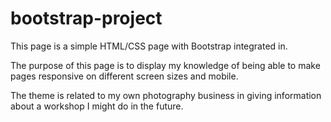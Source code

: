 # bootstrap-project

This page is a simple HTML/CSS page with Bootstrap integrated in. 

The purpose of this page is to display my knowledge of being able to make pages responsive on different screen sizes and mobile.

The theme is related to my own photography business in giving information about a workshop I might do in the future.

